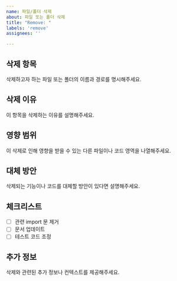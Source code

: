 ```yaml
---
name: 파일/폴더 삭제
about: 파일 또는 폴더 삭제
title: "Remove: "
labels: 'remove'
assignees: ''

---
```


## 삭제 항목

삭제하고자 하는 파일 또는 폴더의 이름과 경로를 명시해주세요.

## 삭제 이유

이 항목을 삭제하는 이유를 설명해주세요.

## 영향 범위

이 삭제로 인해 영향을 받을 수 있는 다른 파일이나 코드 영역을 나열해주세요.

## 대체 방안

삭제되는 기능이나 코드를 대체할 방안이 있다면 설명해주세요.

## 체크리스트

- [ ] 관련 import 문 제거
- [ ] 문서 업데이트
- [ ] 테스트 코드 조정

## 추가 정보

삭제와 관련된 추가 정보나 컨텍스트를 제공해주세요.